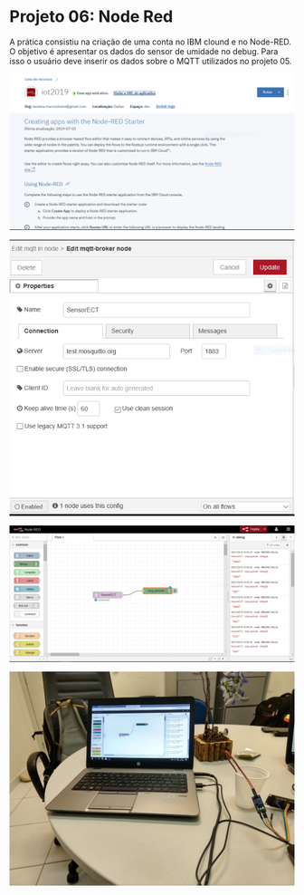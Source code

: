 # Projeto 06: Node Red

A prática consistiu na criação de uma conta no IBM clound e no Node-RED. O objetivo é apresentar os dados do sensor de umidade no debug. Para isso o usuário deve inserir os dados sobre o MQTT utilizados no projeto 05. 

![img 01](https://github.com/AquilesBurlamaqui/InternetDasCoisas/blob/master/projeto6/2019.2/MarcosTeixeira/janela.PNG)

![img 02](https://github.com/AquilesBurlamaqui/InternetDasCoisas/blob/master/projeto6/2019.2/MarcosTeixeira/configuração.PNG)

![img 03](https://github.com/AquilesBurlamaqui/InternetDasCoisas/blob/master/projeto6/2019.2/MarcosTeixeira/tela%20contrução%20do%20fluxo.PNG)

![img 04](https://github.com/AquilesBurlamaqui/InternetDasCoisas/blob/master/projeto6/2019.2/MarcosTeixeira/arquivo.jpeg)
